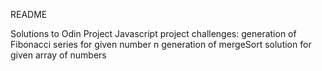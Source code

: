 README

Solutions to Odin Project Javascript project challenges:
generation of Fibonacci series for given number n
generation of mergeSort solution for given array of numbers
